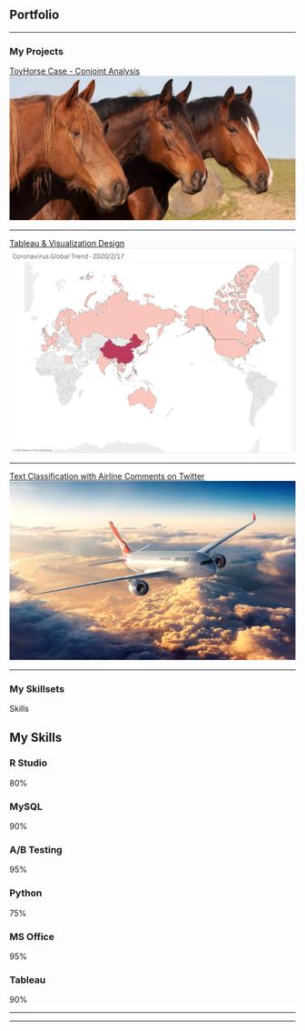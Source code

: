 ## Portfolio

---

### My Projects 

[ToyHorse Case - Conjoint Analysis](/pdf/ToyHorseConjointAnalysis.pdf)
<img src="images/horse.jpg?raw=true"/>

---
[Tableau & Visualization Design](https://public.tableau.com/profile/xinran.xu1488#!/)
<img src="images/Coronavirus.png?raw=true"/>

---
[Text Classification with Airline Comments on Twitter](/pdf/AirlineComments.pdf)
<img src="images/airline.jpg?raw=true"/>

---
### My Skillsets
   <section class="ftco-section bg-light" id="skills-section">
			<div class="container">
				<div class="row justify-content-center pb-5">
          <div class="col-md-12 heading-section text-center ftco-animate">
          	<span class="subheading">Skills</span>
            <h2 class="mb-4">My Skills</h2>
          </div>
        </div>
				<div class="row">
					<div class="col-md-6 animate-box">
						<div class="progress-wrap ftco-animate">
							<h3>R Studio</h3>
							<div class="progress">
							 	<div class="progress-bar color-1" role="progressbar" aria-valuenow="80"
							  	aria-valuemin="0" aria-valuemax="100" style="width:80%">
							    <span>80%</span>
							  	</div>
							</div>
						</div>
					</div>
					<div class="col-md-6 animate-box">
						<div class="progress-wrap ftco-animate">
							<h3>MySQL</h3>
							<div class="progress">
							 	<div class="progress-bar color-2" role="progressbar" aria-valuenow="90"
							  	aria-valuemin="0" aria-valuemax="100" style="width:90%">
							    <span>90%</span>
							  	</div>
							</div>
						</div>
					</div>
					<div class="col-md-6 animate-box">
						<div class="progress-wrap ftco-animate">
							<h3>A/B Testing</h3>
							<div class="progress">
							 	<div class="progress-bar color-3" role="progressbar" aria-valuenow="95"
							  	aria-valuemin="0" aria-valuemax="100" style="width:95%">
							    <span>95%</span>
							  	</div>
							</div>
						</div>
					</div>
					<div class="col-md-6 animate-box">
						<div class="progress-wrap ftco-animate">
							<h3>Python</h3>
							<div class="progress">
							 	<div class="progress-bar color-4" role="progressbar" aria-valuenow="75"
							  	aria-valuemin="0" aria-valuemax="100" style="width:75%">
							    <span>75%</span>
							  	</div>
							</div>
						</div>
					</div>
					<div class="col-md-6 animate-box">
						<div class="progress-wrap ftco-animate">
							<h3>MS Office</h3>
							<div class="progress">
							 	<div class="progress-bar color-5" role="progressbar" aria-valuenow="95"
							  	aria-valuemin="0" aria-valuemax="100" style="width:95%">
							    <span>95%</span>
							  	</div>
							</div>
						</div>
					</div>
					<div class="col-md-6 animate-box">
						<div class="progress-wrap ftco-animate">
							<h3>Tableau</h3>
							<div class="progress">
							 	<div class="progress-bar color-6" role="progressbar" aria-valuenow="90"
							  	aria-valuemin="0" aria-valuemax="100" style="width:90%">
							    <span>90%</span>
							  	</div>
							</div>
						</div>
					</div>
				</div>

---




---
